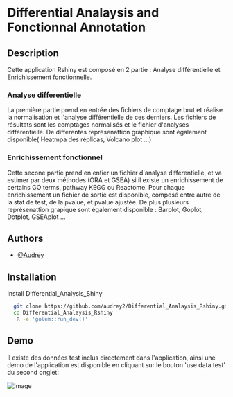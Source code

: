 
# Differential Analaysis and Fonctionnal Annotation
## Description
Cette application Rshiny est composé en 2 partie : Analyse différentielle et Enrichissement fonctionnelle. 
### Analyse differentielle
La première partie prend en entrée des fichiers de comptage brut et réalise la normalisation et l'analyse différentielle de ces derniers.
Les fichiers de résultats sont les comptages normalisés et le fichier d'analyses différentielle. De differentes représenattion graphique sont également disponible( Heatmpa des réplicas, Volcano plot ...)
### Enrichissement fonctionnel
Cette secone partie prend en entier un fichier d'analyse différentielle, et va estimer par deux méthodes (ORA et GSEA) si il existe un enrichissement de certains GO terms, pathway KEGG ou Reactome. Pour chaque enrichissement un fichier de sortie est disponible, composé entre autre de la stat de test, de la pvalue, et pvalue ajustée. De plus plusieurs représenattion grapique sont également disponible : Barplot, Goplot, Dotplot, GSEAplot ...


## Authors

- [@Audrey](https://www.github.com/audrey2)


## Installation

Install Differential_Analysis_Shiny

```bash
  git clone https://github.com/audrey2/Differential_Analaysis_Rshiny.git
  cd Differential_Analaysis_Rshiny
   R -e 'golem::run_dev()'
```
    
## Demo

Il existe des données test inclus directement dans l'application, ainsi une demo de l'application est disponible en cliquant sur le bouton 'use data test' du second onglet:


![image](https://github.com/audrey2/Differential_Analaysis_Rshiny/blob/main/Data_test_DAFE.png?raw=true)


